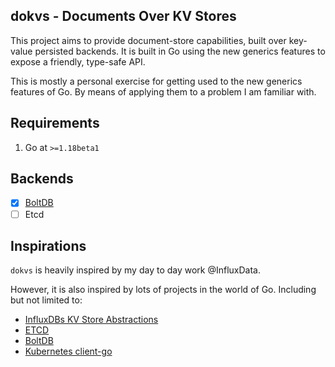 dokvs - Documents Over KV Stores
-------------------------------

This project aims to provide document-store capabilities, built over key-value persisted backends.
It is built in Go using the new generics features to expose a friendly, type-safe API.

This is mostly a personal exercise for getting used to the new generics features of Go.
By means of applying them to a problem I am familiar with.

## Requirements

1. Go at `>=1.18beta1`

## Backends

- [x] [BoltDB](./pkg/kvs/boltdb)
- [ ] Etcd

## Inspirations

`dokvs` is heavily inspired by my day to day work @InfluxData.

However, it is also inspired by lots of projects in the world of Go.
Including but not limited to:

- [InfluxDBs KV Store Abstractions](https://github.com/influxdata/influxdb/blob/master/kv/store.go#L27-L60)
- [ETCD](https://github.com/etcd-io/etcd)
- [BoltDB](https://github.com/etcd-io/bbolt)
- [Kubernetes client-go](https://github.com/kubernetes/client-go/)
